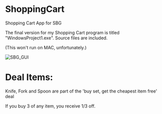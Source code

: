 # ShoppingCart
Shopping Cart App for SBG 

The final version for my Shopping Cart program is titled "WindowsProject1.exe". Source files are included.  


(This won't run on MAC, unfortunately.)

![SBG_GUI](https://user-images.githubusercontent.com/36298236/100332905-e1e8e280-2fc9-11eb-8a5f-9a128220f2bb.PNG)

# Deal Items:
Knife, Fork and Spoon are part of the 'buy set, get the cheapest item free' deal

If you buy 3 of any item, you receive 1/3 off.
